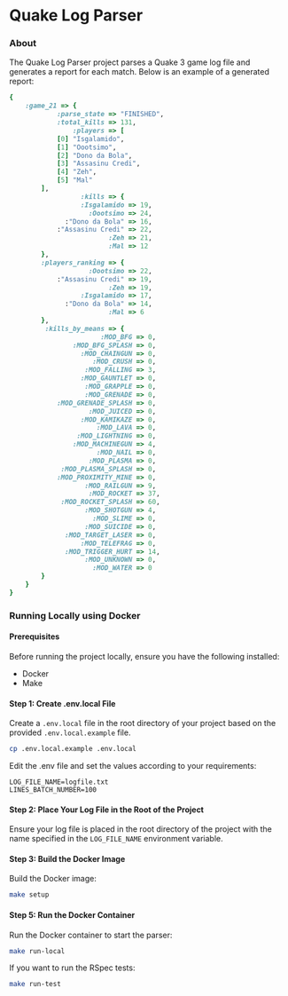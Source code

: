 # Quake Log Parser

### About

The Quake Log Parser project parses a Quake 3 game log file and generates a report for each match. Below is an example of a generated report:

```ruby
{
    :game_21 => {
            :parse_state => "FINISHED",
            :total_kills => 131,
                :players => [
            [0] "Isgalamido",
            [1] "Oootsimo",
            [2] "Dono da Bola",
            [3] "Assasinu Credi",
            [4] "Zeh",
            [5] "Mal"
        ],
                  :kills => {
                  :Isgalamido => 19,
                    :Oootsimo => 24,
              :"Dono da Bola" => 16,
            :"Assasinu Credi" => 22,
                         :Zeh => 21,
                         :Mal => 12
        },
        :players_ranking => {
                    :Oootsimo => 22,
            :"Assasinu Credi" => 19,
                         :Zeh => 19,
                  :Isgalamido => 17,
              :"Dono da Bola" => 14,
                         :Mal => 6
        },
         :kills_by_means => {
                       :MOD_BFG => 0,
                :MOD_BFG_SPLASH => 0,
                  :MOD_CHAINGUN => 0,
                     :MOD_CRUSH => 0,
                   :MOD_FALLING => 3,
                  :MOD_GAUNTLET => 0,
                   :MOD_GRAPPLE => 0,
                   :MOD_GRENADE => 0,
            :MOD_GRENADE_SPLASH => 0,
                    :MOD_JUICED => 0,
                  :MOD_KAMIKAZE => 0,
                      :MOD_LAVA => 0,
                 :MOD_LIGHTNING => 0,
                :MOD_MACHINEGUN => 4,
                      :MOD_NAIL => 0,
                    :MOD_PLASMA => 0,
             :MOD_PLASMA_SPLASH => 0,
            :MOD_PROXIMITY_MINE => 0,
                   :MOD_RAILGUN => 9,
                    :MOD_ROCKET => 37,
             :MOD_ROCKET_SPLASH => 60,
                   :MOD_SHOTGUN => 4,
                     :MOD_SLIME => 0,
                   :MOD_SUICIDE => 0,
              :MOD_TARGET_LASER => 0,
                  :MOD_TELEFRAG => 0,
              :MOD_TRIGGER_HURT => 14,
                   :MOD_UNKNOWN => 0,
                     :MOD_WATER => 0
        }
    }
}
```

### Running Locally using Docker

#### Prerequisites

Before running the project locally, ensure you have the following installed:

- Docker
- Make

#### Step 1: Create .env.local File

Create a `.env.local` file in the root directory of your project based on the provided `.env.local.example` file.

```bash
cp .env.local.example .env.local
```

Edit the .env file and set the values according to your requirements:

```env
LOG_FILE_NAME=logfile.txt
LINES_BATCH_NUMBER=100
```
#### Step 2: Place Your Log File in the Root of the Project

Ensure your log file is placed in the root directory of the project with the name specified in the `LOG_FILE_NAME` environment variable.

#### Step 3: Build the Docker Image

Build the Docker image:

```bash
make setup
```

#### Step 5: Run the Docker Container

Run the Docker container to start the parser:

```bash
make run-local
```

If you want to run the RSpec tests:

```bash
make run-test
```
